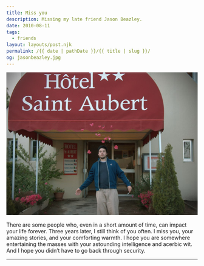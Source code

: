 ```yaml
---
title: Miss you
description: Missing my late friend Jason Beazley.
date: 2010-08-11
tags: 
  - friends
layout: layouts/post.njk
permalink: /{{ date | pathDate }}/{{ title | slug }}/
og: jasonbeazley.jpg
---
```


![my friend Jason throwing flower in the air](/img/jasonbeazley.jpg)

There are some people who, even in a short amount of time, can impact your life forever. Three years later, I still think of you often. I miss you, your amazing stories, and your comforting warmth. I hope you are somewhere entertaining the masses with your astounding intelligence and acerbic wit. And I hope you didn’t have to go back through security.

---
